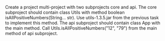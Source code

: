 Create a project multi-project with two subprojects core and api. 
The core subproject should contain class Utils with method boolean isAllPositiveNumbers(String... str). 
Use utils-1.3.5.jar from the previous task to implement this method. The api subproject should contain class App with the main method. 
Call Utils.isAllPositiveNumbers("12", "79") from the main method of api subproject.